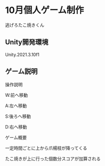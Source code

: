 # 10月個人ゲーム制作

逃げろたこ焼きくん
## Unity開発環境
Unity.2021.3.10f1
## ゲーム説明
操作説明

W:前へ移動

A:左へ移動

S:後ろへ移動

D:右へ移動

ゲーム概要

一定時間ごとに上から爪楊枝が降ってくる

たこ焼きが上に行った個数分スコアが加算される

